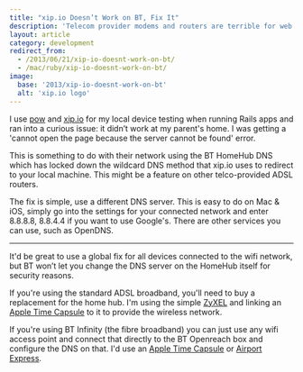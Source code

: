 ```yaml
---
title: "xip.io Doesn’t Work on BT, Fix It"
description: 'Telecom provider modems and routers are terrible for web development.'
layout: article
category: development
redirect_from:
  - /2013/06/21/xip-io-doesnt-work-on-bt/
  - /mac/ruby/xip-io-doesnt-work-on-bt/
image:
  base: '2013/xip-io-doesnt-work-on-bt'
  alt: 'xip.io logo'
---
```


I use [pow](http://pow.cx) and [xip.io](http://xip.io) for my local device testing when running Rails apps and ran into a curious issue: it didn’t work at my parent's home. I was getting a 'cannot open the page because the server cannot be found' error.

This is something to do with their network using the BT HomeHub DNS which has locked down the wildcard DNS method that xip.io uses to redirect to your local machine. This might be a feature on other telco-provided ADSL routers.

The fix is simple, use a different DNS server. This is easy to do on Mac & iOS, simply go into the settings for your connected network and enter 8.8.8.8, 8.8.4.4 if you want to use Google's. There are other services you can use, such as OpenDNS.

-----

It'd be great to use a global fix for all devices connected to the wifi network, but BT won’t let you change the DNS server on the HomeHub itself for security reasons.

If you're using the standard ADSL broadband, you'll need to buy a replacement for the home hub. I'm using the simple [ZyXEL](http://www.amazon.co.uk/dp/B000LE1LXK/ref=nosim?tag=deepcalmcom) and linking an [Apple Time Capsule](http://www.amazon.co.uk/dp/B0058IGPKI/ref=nosim?tag=deepcalmcom) to it to provide the wireless network.

If you're using BT Infinity (the fibre broadband) you can just use any wifi access point and connect that directly to the BT Openreach box and configure the DNS on that. I'd use an [Apple Time Capsule](http://www.amazon.co.uk/dp/B0058IGPKI/ref=nosim?tag=deepcalmcom) or [Airport Express](http://www.amazon.co.uk/dp/B008BEYP26/ref=nosim?tag=deepcalmcom).
